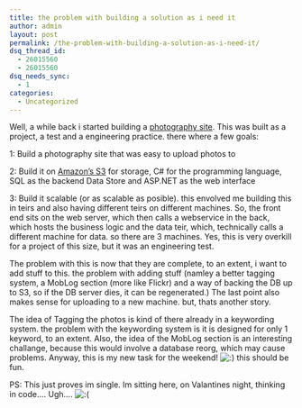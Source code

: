 ```yaml
---
title: the problem with building a solution as i need it
author: admin
layout: post
permalink: /the-problem-with-building-a-solution-as-i-need-it/
dsq_thread_id:
  - 26015560
  - 26015560
dsq_needs_sync:
  - 1
categories:
  - Uncategorized
---
```

Well, a while back i started building a <a class href="http://www.tiernanotoolephotography.com/">photography site</a>. This was built as a project, a test and a engineering practice. there where a few goals:

1: Build a photography site that was easy to upload photos to

2: Build it on <a class href="http://www.amazon.com/s3">Amazon&#8217;s S3</a> for storage, C# for the programming language, SQL as the backend Data Store and ASP.NET as the web interface

3: Build it scalable (or as scalable as posible). this envolved me building this in teirs and also having different teirs on different machines. So, the front end sits on the web server, which then calls a webservice in the back, which hosts the business logic and the data teir, which, technically calls a different machine for data. so there are 3 machines. Yes, this is very overkill for a project of this size, but it was an engineering test.

The problem with this is now that they are complete, to an extent, i want to add stuff to this. the problem with adding stuff (namley a better tagging system, a MobLog section (more like Flickr) and a way of backing the DB up to S3, so if the DB server dies, it can be regenerated.) The last point also makes sense for uploading to a new machine. but, thats another story. 

The idea of Tagging the photos is kind of there already in a keywording system. the problem with the keywording system is it is designed for only 1 keyword, to an extent. Also, the idea of the MobLog section is an interesting challange, because this would involve a database reorg, which may cause problems. Anyway, this is my new task for the weekend! <img src="http://blog.lotas-smartman.net/wp-includes/images/smilies/icon_smile.gif" alt=":)" class="wp-smiley" /> this should be fun. 

PS:&nbsp;This just proves im single. Im sitting here, on Valantines night, thinking in code&#8230;. Ugh&#8230;. <img src="http://blog.lotas-smartman.net/wp-includes/images/smilies/icon_sad.gif" alt=":(" class="wp-smiley" />